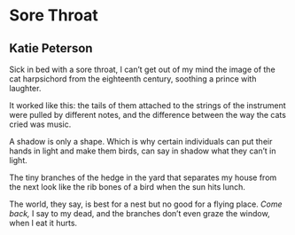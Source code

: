 # Sore Throat
## Katie Peterson
Sick in bed with a sore throat,
I can’t get out of my mind
the image of the cat
harpsichord from the eighteenth century,
soothing a prince with laughter.

It worked like this: the tails of them attached
to the strings of the instrument
were pulled by different notes, and the difference
between the way the cats
cried was music.

A shadow is only a shape.
Which is why certain individuals
can put their hands in light
and make them birds, can say in shadow
what they can’t in light.

The tiny branches of the hedge
in the yard that separates
my house from the next
look like the rib bones of a bird
when the sun hits lunch.

The world, they say, is best for a nest
but no good for a flying place.
 _Come back,_ I say to my dead,
and the branches don’t even graze
the window, when I eat it hurts.